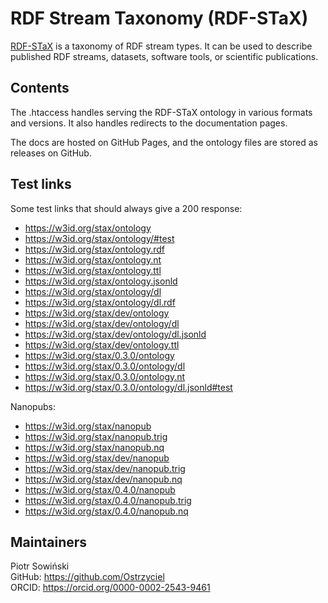 # RDF Stream Taxonomy (RDF-STaX)

[RDF-STaX](https://github.com/RDF-STaX/rdf-stax.github.io) is a taxonomy of RDF stream types. It can be used to describe published RDF streams, datasets, software tools, or scientific publications.

## Contents

The .htaccess handles serving the RDF-STaX ontology in various formats and versions. It also handles redirects to the documentation pages.

The docs are hosted on GitHub Pages, and the ontology files are stored as releases on GitHub.

## Test links

Some test links that should always give a 200 response:

- https://w3id.org/stax/ontology
- https://w3id.org/stax/ontology/#test
- https://w3id.org/stax/ontology.rdf
- https://w3id.org/stax/ontology.nt
- https://w3id.org/stax/ontology.ttl
- https://w3id.org/stax/ontology.jsonld
- https://w3id.org/stax/ontology/dl
- https://w3id.org/stax/ontology/dl.rdf
- https://w3id.org/stax/dev/ontology
- https://w3id.org/stax/dev/ontology/dl
- https://w3id.org/stax/dev/ontology/dl.jsonld
- https://w3id.org/stax/dev/ontology.ttl
- https://w3id.org/stax/0.3.0/ontology
- https://w3id.org/stax/0.3.0/ontology/dl
- https://w3id.org/stax/0.3.0/ontology.nt
- https://w3id.org/stax/0.3.0/ontology/dl.jsonld#test

Nanopubs:

- https://w3id.org/stax/nanopub
- https://w3id.org/stax/nanopub.trig
- https://w3id.org/stax/nanopub.nq
- https://w3id.org/stax/dev/nanopub
- https://w3id.org/stax/dev/nanopub.trig
- https://w3id.org/stax/dev/nanopub.nq
- https://w3id.org/stax/0.4.0/nanopub
- https://w3id.org/stax/0.4.0/nanopub.trig
- https://w3id.org/stax/0.4.0/nanopub.nq

## Maintainers
Piotr Sowiński \
GitHub: https://github.com/Ostrzyciel \
ORCID: https://orcid.org/0000-0002-2543-9461
